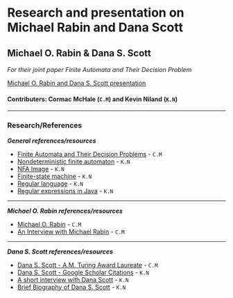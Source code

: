 # Research and presentation on Michael Rabin and Dana Scott

## Michael O. Rabin & Dana S. Scott
_For their joint paper Finite Automata and Their Decision Problem_

[Michael O. Rabin and Dana S. Scott presentation](https://docs.google.com/presentation/d/1BtM7tCxvdqJ3bj4t8l8zaUQd6WJ1NPKeSDeIeDeVk_M/edit?usp=sharing)

#### Contributers: Cormac McHale (`C.M`) and Kevin Niland (`K.N`)

***

### Research/References
_**General references/resources**_
* [Finite Automata and Their Decision Problems](http://www.cse.chalmers.se/~coquand/AUTOMATA/rs.pdf) - `C.M`
* [Nondeterministic finite automaton](https://en.wikipedia.org/wiki/Nondeterministic_finite_automaton) - `K.N`
* [NFA Image](https://www.tutorialspoint.com/automata_theory/images/ndfa_graphical_representation.jpg) - `K.N`
* [Finite-state machine](https://en.wikipedia.org/wiki/Finite-state_machine) - `K.N`
* [Regular language](https://en.wikipedia.org/wiki/Regular_language) - `K.N`
* [Regular expressions in Java](https://www.vogella.com/tutorials/JavaRegularExpressions/article.html) - `K.N`

***

_**Michael O. Rabin references/resources**_
* [Michael O. Rabin](https://en.wikipedia.org/wiki/Michael_O._Rabin) - `C.M`
* [An Interview with Michael Rabin](https://amturing.acm.org/pdf/RabinTuringTranscript.pdf) - `C.M`

***

_**Dana S. Scott references/resources**_
* [Dana S. Scott - A.M. Turing Award Laureate](https://amturing.acm.org/award_winners/scott_1193622.cfm) - `C.M`
* [Dana S. Scott - Google Scholar Citations](https://scholar.google.nl/citations?user=oaja5KYAAAAJ&hl=en) - `K.N`
* [A short interview with Dana Scott](https://scilogs.spektrum.de/hlf/an-short-interview-with-dana-scott/) - `K.N`
* [Brief Biography of Dana S. Scott](http://fm.csl.sri.com/SSFT15/ScottBriefBio.pdf) - `K.N`
